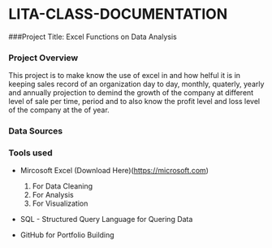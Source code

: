 # LITA-CLASS-DOCUMENTATION

###Project Title: Excel Functions on Data Analysis 

### Project Overview
This project is to make know the use of excel in and how helful it is in keeping sales record of an organization day to day, monthly, quaterly, yearly and annually projection to demind the growth of the company at different level of sale per time, period and to also know the profit level and loss level of the company at the of year.

### Data Sources

### Tools used
- Mircosoft Excel (Download Here)(https://microsoft.com)
  1. For Data Cleaning
  2. For Analysis
  3. For  Visualization
     
- SQL - Structured Query Language for Quering Data
- GitHub for Portfolio Building

